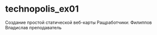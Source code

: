 # technopolis_ex01
Создание простой статической веб-карты
Ращработчики:
Филиппов Владислав преподаватель